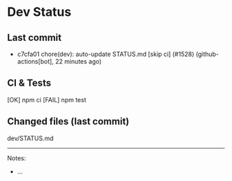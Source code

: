 # Dev Status

## Last commit
- c7cfa01 chore(dev): auto-update STATUS.md [skip ci] (#1528) (github-actions[bot], 22 minutes ago)
## CI & Tests
[OK] npm ci
[FAIL] npm test

## Changed files (last commit)
dev/STATUS.md

---
Notes:
- ...
